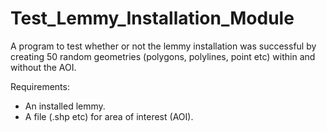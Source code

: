 # Test_Lemmy_Installation_Module
A program to test whether or not the lemmy installation was successful by creating 50 random geometries (polygons, polylines, point etc) within and without the AOI.

Requirements:
* An installed lemmy.
* A file (.shp etc) for area of interest (AOI).

